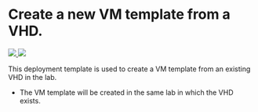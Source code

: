 # Create a new VM template from a VHD.

<a href="https://portal.azure.com/#create/Microsoft.Template/uri/https%3A%2F%2Fraw.githubusercontent.com%2Fazure%2Fazure-quickstart-templates%2Fmaster%2F201-dtl-create-vmtemplate-from-vhd%2Fazuredeploy.json" target="_blank">
    <img src="http://azuredeploy.net/deploybutton.png"/>
</a>
<a href="http://armviz.io/#/?load=https%3A%2F%2Fraw.githubusercontent.com%2FAzure%2Fazure-quickstart-templates%2Fmaster%2F201-dtl-create-vmtemplate-from-vhd%2Fazuredeploy.json" target="_blank">
    <img src="http://armviz.io/visualizebutton.png"/>
</a>


This deployment template is used to create a VM template from an existing VHD in the lab.
- The VM template will be created in the same lab in which the VHD exists.
